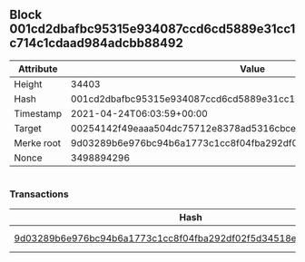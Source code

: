 ## Block 001cd2dbafbc95315e934087ccd6cd5889e31cc1c714c1cdaad984adcbb88492

Attribute | Value
--- | ---
Height | 34403
Hash | 001cd2dbafbc95315e934087ccd6cd5889e31cc1c714c1cdaad984adcbb88492
Timestamp | 2021-04-24T06:03:59+00:00
Target | 00254142f49eaaa504dc75712e8378ad5316cbcead634704b3734b6271167cc4
Merke root | 9d03289b6e976bc94b6a1773c1cc8f04fba292df02f5d34518eebe8e9772fa99
Nonce | 3498894296

```

```

### Transactions

Hash | Amount
--- | ---
[9d03289b6e976bc94b6a1773c1cc8f04fba292df02f5d34518eebe8e9772fa99](9d03289b6e976bc94b6a1773c1cc8f04fba292df02f5d34518eebe8e9772fa99.md) | 10.00000000 SKEPTI 
